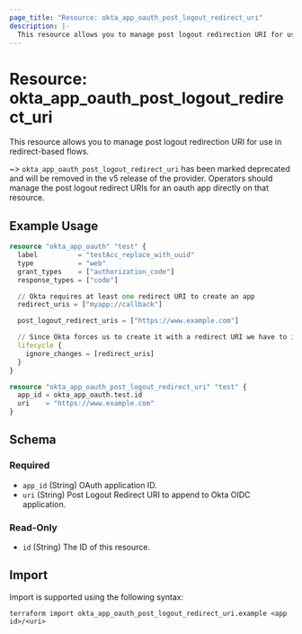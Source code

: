 ```yaml
---
page_title: "Resource: okta_app_oauth_post_logout_redirect_uri"
description: |-
  This resource allows you to manage post logout redirection URI for use in redirect-based flows.
---
```


# Resource: okta_app_oauth_post_logout_redirect_uri

This resource allows you to manage post logout redirection URI for use in redirect-based flows.

~> `okta_app_oauth_post_logout_redirect_uri` has been marked deprecated and will
be removed in the v5 release of the provider. Operators should manage the post
logout redirect URIs for an oauth app directly on that resource.

## Example Usage

```terraform
resource "okta_app_oauth" "test" {
  label          = "testAcc_replace_with_uuid"
  type           = "web"
  grant_types    = ["authorization_code"]
  response_types = ["code"]

  // Okta requires at least one redirect URI to create an app
  redirect_uris = ["myapp://callback"]

  post_logout_redirect_uris = ["https://www.example.com"]

  // Since Okta forces us to create it with a redirect URI we have to ignore future changes, they will be detected as config drift.
  lifecycle {
    ignore_changes = [redirect_uris]
  }
}

resource "okta_app_oauth_post_logout_redirect_uri" "test" {
  app_id = okta_app_oauth.test.id
  uri    = "https://www.example.com"
}
```

<!-- schema generated by tfplugindocs -->
## Schema

### Required

- `app_id` (String) OAuth application ID.
- `uri` (String) Post Logout Redirect URI to append to Okta OIDC application.

### Read-Only

- `id` (String) The ID of this resource.

## Import

Import is supported using the following syntax:

```shell
terraform import okta_app_oauth_post_logout_redirect_uri.example <app id>/<uri>
```